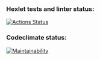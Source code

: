 ### Hexlet tests and linter status:
[![Actions Status](https://github.com/sergunya/frontend-project-lvl1/workflows/hexlet-check/badge.svg)](https://github.com/sergunya/frontend-project-lvl1/actions)

### Codeclimate status:
[![Maintainability](https://api.codeclimate.com/v1/badges/a99a88d28ad37a79dbf6/maintainability)](https://codeclimate.com/github/codeclimate/codeclimate/maintainability)